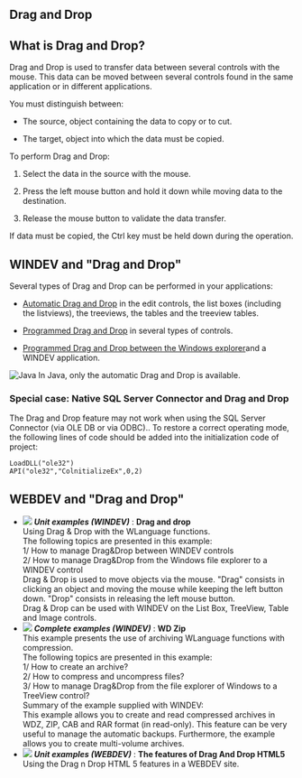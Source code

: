 


## Drag and Drop
			



<a name="NOTE1"></a>
<a name="NOTE1_1"></a>


## What is Drag and Drop?
<a name="what_drag_and_drop_ELTTEXTE000131"></a>
Drag and Drop is used to transfer data between several controls with the mouse. This data can be moved between several controls found in the same application or in different applications.

You must distinguish between:

- The source, object containing the data to copy or to cut.

- The target, object into which the data must be copied.




To perform Drag and Drop:

1. Select the data in the source with the mouse.

2. Press the left mouse button and hold it down while moving data to the destination.

3. Release the mouse button to validate the data transfer.




If data must be copied, the Ctrl key must be held down during the operation.


<a name="NOTE2"></a>
<a name="NOTE2_1"></a>


## WINDEV and "Drag and Drop"
<a name="windev_and_drag_and_drop_ELTTEXTE000155"></a>
Several types of Drag and Drop can be performed in your applications:

- [Automatic Drag and Drop](../WDLang1/3030012.md) in the edit controls, the list boxes (including the listviews), the treeviews, the tables and the treeview tables.

- [Programmed Drag and Drop](../WDLang1/3030013.md) in several types of controls.

- [Programmed Drag and Drop between the Windows explorer](../WDLang1/3030014.md)and a WINDEV application.




![Java](https://doc.pcsoft.fr/ext/images/us/JAVA.png) In Java, only the automatic Drag and Drop is available.


### Special case: Native SQL Server Connector and Drag and Drop
<a name="special_case_native_sql_server_connector_and_drag_and_drop_ELTPARAGRAPHE000058"></a>

The Drag and Drop feature may not work when using the SQL Server Connector (via OLE DB or via ODBC).. 
To restore a correct operating mode, the following lines of code should be added into the initialization code of project: 


```wl
LoadDLL("ole32")
API("ole32","ColnitializeEx",0,2)
```


<a name="NOTE3"></a>
<a name="NOTE3_1"></a>


## WEBDEV and "Drag and Drop"
<a name="webdev_and_drag_and_drop_ELTTEXTE000185"></a>

- ![](https://doc.pcsoft.fr/en-US/images/image.awp?langid=3&name=Draganddrop.gif) ***Unit examples (WINDEV)*** : **Drag and drop** <br>Using Drag & Drop with the WLanguage functions. <br>The following topics are presented in this example:<br>1/ How to manage Drag&Drop between WINDEV controls<br>2/ How to manage Drag&Drop from the Windows file explorer to a WINDEV control<br>Drag & Drop is used to move objects via the mouse. "Drag" consists in clicking an object and moving the mouse while keeping the left button down. "Drop" consists in releasing the left mouse button.<br>Drag & Drop can be used with WINDEV on the List Box, TreeView, Table and Image controls.
- ![](https://doc.pcsoft.fr/en-US/images/image.awp?langid=3&name=WDZip.gif) ***Complete examples (WINDEV)*** : **WD Zip** <br>This example presents the use of archiving WLanguage functions with compression.<br>The following topics are presented in this example:<br>1/ How to create an archive?<br>2/ How to compress and uncompress files?<br>3/ How to manage Drag&Drop from the file explorer of Windows to a TreeView control?<br>Summary of the example supplied with WINDEV:	<br>This example allows you to create and read compressed archives in WDZ, ZIP, CAB and RAR format (in read-only). This feature can be very useful to manage the automatic backups. Furthermore, the example allows you to create multi-volume archives.
- ![](https://doc.pcsoft.fr/en-US/images/image.awp?langid=3&name=ThefeaturesofDragAndDropHTML5.gif) ***Unit examples (WEBDEV)*** : **The features of Drag And Drop HTML5** <br>Using the Drag n Drop HTML 5 features in a WEBDEV site.



